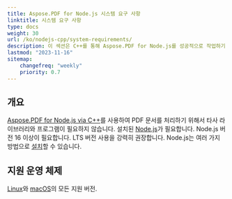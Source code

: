 ```yaml
---
title: Aspose.PDF for Node.js 시스템 요구 사항
linktitle: 시스템 요구 사항
type: docs
weight: 30
url: /ko/nodejs-cpp/system-requirements/
description: 이 섹션은 C++를 통해 Aspose.PDF for Node.js를 성공적으로 작업하기 위해 개발자가 필요로 하는 지원 운영 체제를 나열합니다.
lastmod: "2023-11-16"
sitemap:
    changefreq: "weekly"
    priority: 0.7
---
```


## 개요

[Aspose.PDF for Node.js via C++](https://products.aspose.com/pdf/nodejs-cpp/)를 사용하여 PDF 문서를 처리하기 위해서 타사 라이브러리와 프로그램이 필요하지 않습니다.
설치된 [Node.js](https://nodejs.org/)가 필요합니다. Node.js 버전 16 이상이 필요합니다. LTS 버전 사용을 강력히 권장합니다.
Node.js는 여러 가지 방법으로 [설치](https://nodejs.org/en/learn/getting-started/how-to-install-nodejs)할 수 있습니다.

## 지원 운영 체제

[Linux](https://en.wikipedia.org/wiki/Linux)와 [macOS](https://www.apple.com/macos/)의 모든 지원 버전.